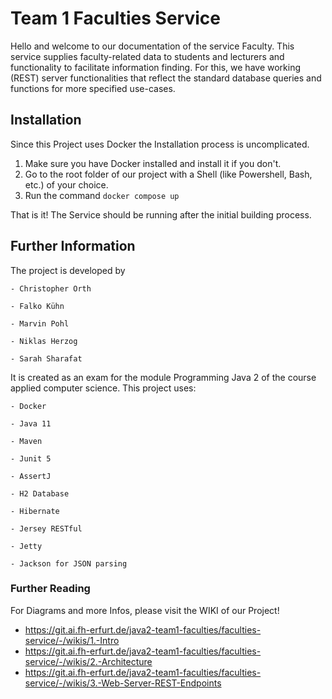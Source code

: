 # Team 1 Faculties Service 

Hello and welcome to our documentation of the service Faculty. This service supplies faculty-related data to students and lecturers and functionality to facilitate information finding. For this, we have working (REST) server functionalities that reflect the standard database queries and functions for more specified use-cases.  


## Installation

Since this Project uses Docker the Installation process is uncomplicated. 

1. Make sure you have Docker installed and install it if you don't.
2. Go to the root folder of our project with a Shell (like Powershell, Bash, etc.) of your choice.
3. Run the command `docker compose up`

That is it! The Service should be running after the initial building process.


## Further Information

The project is developed by 

    - Christopher Orth 

    - Falko Kühn 

    - Marvin Pohl 

    - Niklas Herzog 

    - Sarah Sharafat 

It is created as an exam for the module Programming Java 2 of the course applied computer science. This project uses: 

    - Docker 
    
    - Java 11 

    - Maven 

    - Junit 5 

    - AssertJ
    
    - H2 Database
    
    - Hibernate 

    - Jersey RESTful 

    - Jetty 

    - Jackson for JSON parsing

### Further Reading

For Diagrams and more Infos, please visit the WIKI of our Project!

- https://git.ai.fh-erfurt.de/java2-team1-faculties/faculties-service/-/wikis/1.-Intro
- https://git.ai.fh-erfurt.de/java2-team1-faculties/faculties-service/-/wikis/2.-Architecture
- https://git.ai.fh-erfurt.de/java2-team1-faculties/faculties-service/-/wikis/3.-Web-Server-REST-Endpoints

